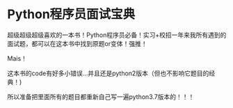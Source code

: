 # Python程序员面试宝典
超级超级超级喜欢的一本书！Python程序员必备！实习+校招一年来我所有遇到的面试题，都可以在这本书中找到原题or变体！强推！

Mais！

这本书的code有好多小错误...并且还是python2版本（但也不影响它题目的经典！)

所以准备把里面所有的题目都重新自己写一遍python3.7版本的！！！